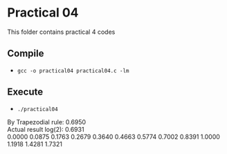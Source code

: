# Practical 04

This folder contains practical 4 codes

## Compile

- `gcc -o practical04 practical04.c -lm`

## Execute

- `./practical04`  <br>

By Trapezodial rule:  0.6950  <br>
Actual result log(2): 0.6931  <br>
0.0000 0.0875 0.1763 0.2679 0.3640 0.4663 0.5774 0.7002 0.8391 1.0000 1.1918 1.4281 1.7321